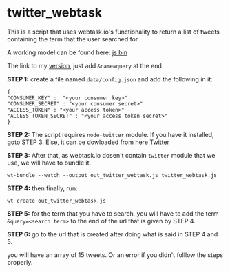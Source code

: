 # twitter_webtask

This is a script that uses webtask.io's functionality to return a list of tweets containing the term that the user searched for.

A working model can be found here: [js bin](http://jsbin.com/futiluq/1/edit?output)

The link to my [version](https://wt-aswani-pranjal-gmail-com-0.run.webtask.io/o_twitter_webtask?webtask_no_cache=1), just add `&name=query` at the end. 

**STEP 1:**
create a file named `data/config.json` and add the following in it:
```
{
"CONSUMER_KEY" :  "<your consumer key>"
"CONSUMER_SECRET" : "<your consumer secret>"
"ACCESS_TOKEN" : "<your access token>"
"ACCESS_TOKEN_SECRET" : "<your access token secret>"
}
```

**STEP 2:**
The script requires `node-twitter` module. If you have it installed, goto STEP 3. Else, it can be dowloaded from here [Twitter](https://www.npmjs.com/package/twitter)

**STEP 3:**
After that, as webtask.io dosen't contain `twitter` module that we use, we will have to bundle it.
```
wt-bundle --watch --output out_twitter_webtask.js twitter_webtask.js
```

**STEP 4:**
then finally, run:
```
wt create out_twitter_webtask.js
```
**STEP 5:**
for the term that you have to search, you will have to add the term ```&query=<search term>``` to the end of the url that is given by STEP 4.

**STEP 6:**
go to the url that is created after doing what is said in STEP 4 and 5.

you will have an array of 15 tweets. Or an error if you didn't folllow the steps properly. 

